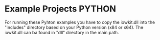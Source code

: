 # Example Projects PYTHON
For running these Pyhton examples you have to copy the iowkit.dll into the "includes" directory based on your Python version (x84 or x64). The iowkit.dll can ba found in "dll" directory in the main path.

